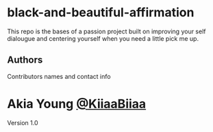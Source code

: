 # black-and-beautiful-affirmation

This repo is the bases of a passion project built on improving your self dialougue and centering yourself when you need a little pick me up.



## Authors

Contributors names and contact info

 Akia Young
[@KiiaaBiiaa](https://twitter.com/kiiaabiiaa)
============================================

Version 1.0


